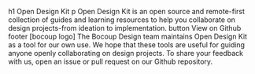 h1 Open Design Kit
p  Open Design Kit is an open source  and remote-first collection of guides and learning resources to help you collaborate on design projects-from ideation to implementation. 
button View on Github
footer [bocoup logo] The Bocoup Design team maintains Open Design Kit  as a tool for our own use. We hope that these tools are useful for guiding anyone openly collaborating on design projects. To share your feedback with us, open an issue or pull request on our Github repository.
